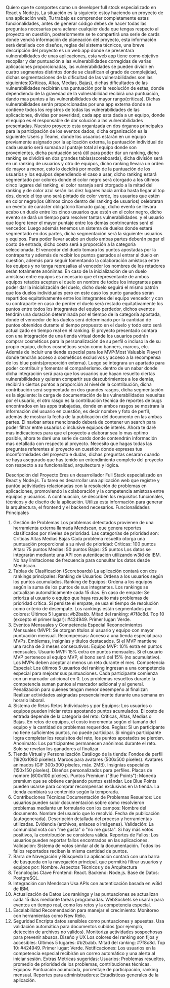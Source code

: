 Quiero que te comportes como un developer full stock especializado en React y Node.js, La situación es la siguiente estoy haciendo un proyecto de una aplicación web, Tu trabajo es comprender completamente estas funcionalidades, antes de generar código debes de hacer todas las preguntas necesarias para aclarar cualquier duda que tengas respecto al proyecto en cuestión, posteriormente se te compartirá una serie de cards donde vendrá información de planeación del proyecto, esta información será detallada con diseños, reglas del sistema técnicos, una breve descripción del proyecto es un web app donde se presentara vulnerabilidades de unas aplicaciones, esta web app tiene como objetivo recopilar y dar puntuación a las vulnerabilidades corregidas de varias aplicaciones proporcionadas, las vulnerabilidades se pueden dividir en cuatro segmentos distintos donde se clasifican el grado de complejidad, dichas segmentaciones de la dificultad de las vulnerabilidades son las siguientes:(Criticas, Altas, Medias, Bajas), dichas dificultades de las vulnerabilidades recibirán una puntuación por la resolución de estas, donde dependiendo de la gravedad de la vulnerabilidad recibirá una puntuación, dando mas puntos a las vulnerabilidades de mayor rango(criticas). Dichas vulnerabilidades serán proporcionadas por una app externa donde se contiene todos los registros de todas las vulnerabilidades de las aplicaciones, dividas por severidad, cada app esta dada a un equipo, donde el equipo es el responsable de dar solución a las vulnerabilidades presentadas. Nuestro proyecto esta organizada en dos órganos principales para la participación de los eventos dados, dicha organización es la siguiente: Users y Teams, donde los usuarios estarán en un equipo previamente asignado por la aplicación externa, la puntuación individual de cada usuario será sumada al puntaje total al equipo donde son provenientes, dicha puntuación será útil para poder dar un ranking, dicho ranking se dividirá en dos grandes tablas(scoreboards), dicha división será en un ranking de usuarios y otro de equipos, dicho ranking llevara un orden de mayor a menor, esto lo decidirá por medio de la puntuación de los usuarios y los equipos dependiendo el caso a usar, dicho ranking estará segmentado por colores donde el color negro será otorgado a los últimos cinco lugares del ranking, el color naranja será otorgado a la mitad del ranking y de color azul serán los diez lugares hacia arriba hasta llegar al top dos, donde el top uno será pintado de color verde, los usuarios que estén en color negro(los últimos cinco dentro del ranking de usuarios) celebraran un evento de carácter obligatorio llamado gulag, dicho evento se llevara acabo un duelo entre los cinco usuarios que estén en el color negro, dicho evento se dará un tiempo para resolver tantas vulnerabilidades. y el usuario que logre tener el mayor puntaje entre los demás contrincantes será el vencedor. Luego además tenemos un sistema de duelos donde estará segmentado en dos partes, dicha segmentación será la siguiente: usuarios y equipos. Para poder llevar acabo un duelo ambas partes deberán pagar el costo de entrada, dicho costo será a proporción a la categoría seleccionada. El vencedor del duelo tomara los puntos apostadas por la contraparte y además de recibir los puntos gastados al entrar al duelo en cuestión, además para seguir fomentando la colaboración amistosa entre los equipos y no tenga represalias al vencedor los nombres de los retadores serán totalmente anónimas. En caso de la inicialización de un duelo amistoso entre equipos es necesario que el representante de ambos equipos retados acepten el duelo en nombre de todos los integrantes para poder dar la inicialización del duelo, dicho duelo seguirá el mismo patrón que los duelos individuales pero en este caso los punto ganados serán repartidos equitativamente entre los integrantes del equipo vencedor y con su contraparte en caso de perder el duelo será restado equitativamente los puntos entre todos los integrantes del equipo perdedor, dichos eventos tendrán una duración determinada por el tiempo de la categoría apostada, donde el vencedor de los duelos será determinado por la cantidad de puntos obtenidos durante el tiempo propuesto en el duelo y todo esto será actualizado en tiempo real en el ranking. El proyecto presentado contara con una integración de una tienda virtual donde los usuarios podrán comprar cosméticos para la personalización de su perfil o incluso la de su propio equipo, dichos cosméticos serán como banners, marcos, etc. Además de incluir una tienda especial para los MVP(Most Valuable Player) donde tendrán acceso a cosméticos exclusivos y acceso a la recompensa de los blue points(proporción externa). Luego se integrara un apartado para poder contribuir y fomentar el compañerismo. dentro de un nabar donde dicha integración será para que los usuarios que hayan resuelto ciertas vulnerabilidades y quieran compartir sus descubrimientos a los demás, recibirán ciertos puntos a proporción al nivel de la contribución, dicha contribución será segmentada en dos grandes rasgos, dicha segmentación es la siguiente: la carga de documentación de las vulnerabilidades resueltas por el usuario, el otro rasgo es la contribución técnica de reportes de bugs encontrados en las apps trabajadas, donde en ambos rasgos se mostrara la información del usuario en cuestión, es decir nombre y foto de perfil, además de mostrar la fecha de la publicación del documento en las ambas partes. El navbar antes mencionado deberá de contener un search para poder filtrar entre usuarios o inclusive equipos de interés. Ahora te daré mas indicaciones para que el proyecto a elaborar sea lo mas optimo posible, ahora te daré una serie de cards donde contendrán información mas detallada con respecto al proyecto. Necesito que hagas todas las preguntas referentes al proyecto en cuestión donde expreses tus inconformidades del proyecto e dudas, dichas preguntas cesaran cuando se haya asegurado que has tenido un entendimiento completo del proyecto con respecto a su funcionalidad, arquitectura y lógica.

Descripción del Proyecto
Eres un desarrollador Full Stack especializado en React y Node.js. Tu tarea es desarrollar una aplicación web que registre y puntúe actividades relacionadas con la resolución de problemas en aplicaciones, promoviendo la colaboración y la competencia amistosa entre equipos y usuarios. A continuación, se describen los requisitos funcionales, técnicos y de diseño de la aplicación. Utiliza esta información para generar la arquitectura, el frontend y el backend necesarios.
Funcionalidades Principales
1. Gestión de Problemas
Los problemas detectados provienen de una herramienta externa llamada Mendscan, que genera reportes clasificados por niveles de prioridad.
Las categorías de prioridad son:
Críticas
Altas
Medias
Bajas
Cada problema resuelto otorga una puntuación proporcional a su nivel de prioridad:
Críticas: 100 puntos
Altas: 75 puntos
Medias: 50 puntos
Bajas: 25 puntos
Los datos se integrarán mediante una API con autenticación utilizando w3id de IBM. No hay limitaciones de frecuencia para consultar los datos desde Mendscan.
2. Tablas de Clasificación (Scoreboards)
La aplicación contará con dos rankings principales:
Ranking de Usuarios: Ordena a los usuarios según los puntos acumulados.
Ranking de Equipos: Ordena a los equipos según la suma de los puntos de sus integrantes.
Los rankings se actualizan automáticamente cada 15 días.
En caso de empate:
Se prioriza al usuario o equipo que haya resuelto más problemas de prioridad crítica.
Si persiste el empate, se usa el tiempo de resolución como criterio de desempate.
Los rankings están segmentados por colores:
Últimos 5 lugares: #b2babb.
Mitad del ranking: #7f8c8d.
Top 10 (excepto el primer lugar): #424949.
Primer lugar: Verde.
3. Eventos Mensuales y Competencia Especial
Reconocimientos Mensuales (MVP):
Se otorgan títulos al usuario y equipo con mayor puntuación mensual.
Recompensas:
Acceso a una tienda especial para MVPs.
Emblemas, insignias y títulos destacados.
Si el MVP mantiene una racha de 3 meses consecutivos:
Equipo MVP: 10% extra en puntos mensuales.
Usuario MVP: 15% extra en puntos mensuales.
Si el usuario MVP pertenece al equipo MVP, el bono será del 15% (no acumulativo).
Los MVPs deben aceptar al menos un reto durante el mes.
Competencia Especial:
Los últimos 5 usuarios del ranking ingresan a una competencia especial para mejorar sus puntuaciones.
Cada participante comienza con un marcador adicional en 0.
Los problemas resueltos durante la competencia suman puntos al marcador adicional y al general.
Penalización para quienes tengan menor desempeño al finalizar:
Realizar actividades asignadas presencialmente durante una semana en horario laboral.
4. Sistema de Retos
Retos Individuales y por Equipos:
Los usuarios o equipos pueden iniciar retos apostando puntos acumulados.
El costo de entrada depende de la categoría del reto:
Críticas, Altas, Medias o Bajas.
En retos de equipos, el costo incrementa según el tamaño del equipo y la cantidad de problemas requeridos.
Reglas:
Si un participante no tiene suficientes puntos, no puede participar.
Si ningún participante logra completar los requisitos del reto, los puntos apostados se pierden.
Anonimato:
Los participantes permanecen anónimos durante el reto.
Solo se revelan los ganadores al finalizar.
5. Tienda Virtual y Personalización
Catálogo de la tienda:
Fondos de perfil (1920x1080 píxeles).
Marcos para avatares (500x500 píxeles).
Avatares animados (GIF 300x300 píxeles, máx. 2MB).
Insignias especiales (150x150 píxeles).
Diseños personalizados para perfiles.
Placas de nombre (600x100 píxeles).
Puntos Premium ("Blue Points"):
Moneda premium que se obtiene canjeando puntos estándar.
Los Blue Points pueden usarse para comprar recompensas exclusivas en la tienda.
La tienda cambiará su contenido según la temporada.
6. Contribuciones Técnicas
Documentación de Problemas Resueltos:
Los usuarios pueden subir documentación sobre cómo resolvieron problemas mediante un formulario con los campos:
Nombre del documento.
Nombre del usuario que lo resolvió.
Fecha de publicación (autogenerada).
Descripción detallada del proceso y herramientas utilizadas.
Evidencia (archivos, enlaces o imágenes).
Validación:
La comunidad vota con "me gusta" o "no me gusta".
Si hay más votos positivos, la contribución se considera válida.
Reportes de Fallos:
Los usuarios pueden reportar fallos encontrados en las aplicaciones.
Validación:
Sistema de votos similar al de la documentación.
Todos los fallos reportados reciben la misma cantidad de puntos.
7. Barra de Navegación y Búsqueda
La aplicación contará con una barra de búsqueda en la navegación principal, que permitirá filtrar usuarios y equipos por:
Nombre.
Aspectos Técnicos y de Arquitectura
1. Tecnologías Clave
Frontend: React.
Backend: Node.js.
Base de Datos: PostgreSQL.
2. Integración con Mendscan
Usa APIs con autenticación basada en w3id de IBM.
3. Actualización de Datos
Los rankings y las puntuaciones se actualizan cada 15 días mediante tareas programadas.
WebSockets se usarán para eventos en tiempo real, como los retos y la competencia especial.
4. Escalabilidad
Recomendación para manejar el crecimiento:
Monitoreo con herramientas como New Relic.
5. Seguridad
Encripta datos sensibles como puntuaciones y apuestas.
Usa validación automática para documentos subidos (por ejemplo, detección de archivos no válidos).
Monitoriza actividades sospechosas para prevenir abusos.
Diseño y UX
Los colores del ranking son fijos y accesibles:
Últimos 5 lugares: #b2babb.
Mitad del ranking: #7f8c8d.
Top 10: #424949.
Primer lugar: Verde.
Notificaciones:
Los usuarios en la competencia especial recibirán un correo automático y una alerta al iniciar sesión.
Extras
Métricas sugeridas:
Usuarios: Problemas resueltos, promedio de prioridad de los problemas, contribuciones técnicas.
Equipos: Puntuación acumulada, porcentaje de participación, ranking mensual.
Reportes para administradores: Estadísticas generales de la aplicación.